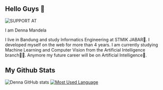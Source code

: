 ## Hello Guys 👋

![SUPPORT AT]({https://img.shields.io/badge/GitHub-100000?style=for-the-badge&logo=github&logoColor=white})

I am Denna Mandela

I live in Bandung and study Informatics Engineering at STMIK JABAR🏫. I developed myself on the web for more than 4 years. I am currently studying Machine Learning and Computer Vision from the Artificial Intelligence branch👨‍💻. Anymore my future career will be on Artificial Intelligence🤖.


## My Github Stats
![Denna GitHub stats](https://github-readme-stats.vercel.app/api?username=dennamandela&show_icons=true&theme=radical)
[![Most Used Language](https://github-readme-stats.vercel.app/api/top-langs/?username=dennamandela&layout=compact)](https://github.com/dennamandela/github-readme-stats)
